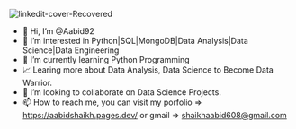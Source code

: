 ![linkedit-cover-Recovered](https://user-images.githubusercontent.com/40827170/216754935-2e80cb7f-c035-4a27-bdf7-5c6bcd8dd576.png)

- 👋 Hi, I’m @Aabid92
- 👀 I’m interested in Python|SQL|MongoDB|Data Analysis|Data Science|Data Engineering 
- 🌱 I’m currently learning Python Programming
- 📈 Learing more about Data Analysis, Data Science to Become Data Warrior.
- 💞️ I’m looking to collaborate on Data Science Projects.
- 📫 How to reach me, you can visit my porfolio => https://aabidshaikh.pages.dev/ or gmail => shaikhaabid608@gmail.com

<!---
Aabid92/Aabid92 is a ✨ special ✨ repository because its `README.md` (this file) appears on your GitHub profile.
You can click the Preview link to take a look at your changes.
--->
